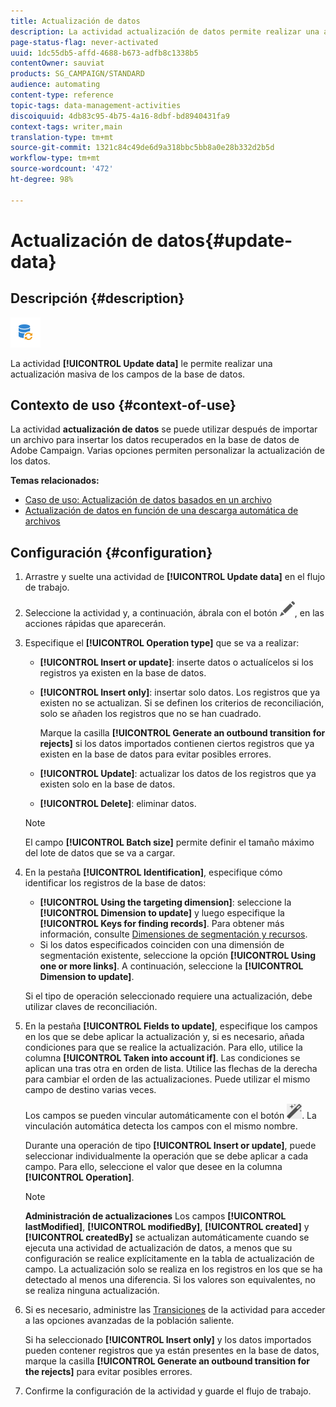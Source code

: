 ```yaml
---
title: Actualización de datos
description: La actividad actualización de datos permite realizar una actualización masiva de los campos de la base de datos.
page-status-flag: never-activated
uuid: 1dc55db5-affd-4688-b673-adfb8c1338b5
contentOwner: sauviat
products: SG_CAMPAIGN/STANDARD
audience: automating
content-type: reference
topic-tags: data-management-activities
discoiquuid: 4db83c95-4b75-4a16-8dbf-bd8940431fa9
context-tags: writer,main
translation-type: tm+mt
source-git-commit: 1321c84c49de6d9a318bbc5bb8a0e28b332d2b5d
workflow-type: tm+mt
source-wordcount: '472'
ht-degree: 98%

---
```



# Actualización de datos{#update-data}

## Descripción {#description}

![](assets/data_update.png)

La actividad **[!UICONTROL Update data]** le permite realizar una actualización masiva de los campos de la base de datos.

## Contexto de uso {#context-of-use}

La actividad **actualización de datos** se puede utilizar después de importar un archivo para insertar los datos recuperados en la base de datos de Adobe Campaign. Varias opciones permiten personalizar la actualización de los datos.

**Temas relacionados:**

* [Caso de uso: Actualización de datos basados en un archivo](../../automating/using/update-database-file.md)
* [Actualización de datos en función de una descarga automática de archivos](../../automating/using/update-data-automatic-download.md)

## Configuración {#configuration}

1. Arrastre y suelte una actividad de **[!UICONTROL Update data]** en el flujo de trabajo.
1. Seleccione la actividad y, a continuación, ábrala con el botón ![](assets/edit_darkgrey-24px.png), en las acciones rápidas que aparecerán.
1. Especifique el **[!UICONTROL Operation type]** que se va a realizar:

   * **[!UICONTROL Insert or update]**: inserte datos o actualícelos si los registros ya existen en la base de datos.
   * **[!UICONTROL Insert only]**: insertar solo datos. Los registros que ya existen no se actualizan. Si se definen los criterios de reconciliación, solo se añaden los registros que no se han cuadrado.

      Marque la casilla **[!UICONTROL Generate an outbound transition for rejects]** si los datos importados contienen ciertos registros que ya existen en la base de datos para evitar posibles errores.

   * **[!UICONTROL Update]**: actualizar los datos de los registros que ya existen solo en la base de datos.
   * **[!UICONTROL Delete]**: eliminar datos.

   >[!NOTE]
   >
   >El campo **[!UICONTROL Batch size]** permite definir el tamaño máximo del lote de datos que se va a cargar.

1. En la pestaña **[!UICONTROL Identification]**, especifique cómo identificar los registros de la base de datos:

   * **[!UICONTROL Using the targeting dimension]**: seleccione la **[!UICONTROL Dimension to update]** y luego especifique la **[!UICONTROL Keys for finding records]**. Para obtener más información, consulte [Dimensiones de segmentación y recursos](../../automating/using/query.md#targeting-dimensions-and-resources).
   * Si los datos especificados coinciden con una dimensión de segmentación existente, seleccione la opción **[!UICONTROL Using one or more links]**. A continuación, seleccione la **[!UICONTROL Dimension to update]**.

   Si el tipo de operación seleccionado requiere una actualización, debe utilizar claves de reconciliación.

1. En la pestaña **[!UICONTROL Fields to update]**, especifique los campos en los que se debe aplicar la actualización y, si es necesario, añada condiciones para que se realice la actualización. Para ello, utilice la columna **[!UICONTROL Taken into account if]**. Las condiciones se aplican una tras otra en orden de lista. Utilice las flechas de la derecha para cambiar el orden de las actualizaciones. Puede utilizar el mismo campo de destino varias veces.

   Los campos se pueden vincular automáticamente con el botón ![](assets/wkf_magic_wand-24px.png). La vinculación automática detecta los campos con el mismo nombre.

   Durante una operación de tipo **[!UICONTROL Insert or update]**, puede seleccionar individualmente la operación que se debe aplicar a cada campo. Para ello, seleccione el valor que desee en la columna **[!UICONTROL Operation]**.

   >[!NOTE]
   >
   >**Administración de actualizaciones** Los campos **[!UICONTROL lastModified]**, **[!UICONTROL modifiedBy]**, **[!UICONTROL created]** y **[!UICONTROL createdBy]** se actualizan automáticamente cuando se ejecuta una actividad de actualización de datos, a menos que su configuración se realice explícitamente en la tabla de actualización de campo. La actualización solo se realiza en los registros en los que se ha detectado al menos una diferencia. Si los valores son equivalentes, no se realiza ninguna actualización.

1. Si es necesario, administre las [Transiciones](../../automating/using/activity-properties.md) de la actividad para acceder a las opciones avanzadas de la población saliente.

   Si ha seleccionado **[!UICONTROL Insert only]** y los datos importados pueden contener registros que ya están presentes en la base de datos, marque la casilla **[!UICONTROL Generate an outbound transition for the rejects]** para evitar posibles errores.

1. Confirme la configuración de la actividad y guarde el flujo de trabajo.
